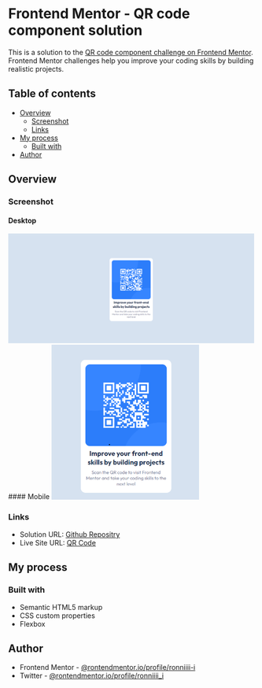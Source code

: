 # Frontend Mentor - QR code component solution

This is a solution to the [QR code component challenge on Frontend Mentor](https://www.frontendmentor.io/challenges/qr-code-component-iux_sIO_H). Frontend Mentor challenges help you improve your coding skills by building realistic projects. 

## Table of contents

- [Overview](#overview)
  - [Screenshot](#screenshot)
  - [Links](#links)
- [My process](#my-process)
  - [Built with](#built-with)
- [Author](#author)


## Overview

### Screenshot
#### Desktop
  <img src="../../assets/thumbs/desktop/qr.png" style=" width: 500px;">
#### Mobile
  <img src="../../assets/thumbs/mobile/qr.png" style=" width: 300px;">

### Links

- Solution URL: [Github Repositry](https://github.com/ronniiii-i/ronniiii-i.github.io/tree/main/projects/qr-code-component-main)
- Live Site URL: [QR Code](https://ronniiii-i.github.io/projects/qr-code/)

## My process

### Built with

- Semantic HTML5 markup
- CSS custom properties
- Flexbox


## Author

- Frontend Mentor - [@rontendmentor.io/profile/ronniiii-i](https://www.frontendmentor.io/profile/rontendmentor.io/profile/ronniiii-i)
- Twitter - [@rontendmentor.io/profile/ronniiii_i](https://www.twitter.com/ronniiii_i)
